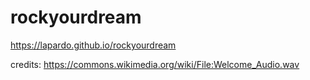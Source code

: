 # rockyourdream

https://lapardo.github.io/rockyourdream


credits:
https://commons.wikimedia.org/wiki/File:Welcome_Audio.wav
